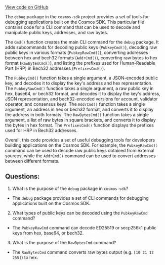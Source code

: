 [View code on GitHub](https://github.com/cosmos/cosmos-sdk.git/client/debug/main.go)

The `debug` package in the `cosmos-sdk` project provides a set of tools for debugging applications built on the Cosmos SDK. This particular file contains code for a CLI command that can be used to decode and manipulate public keys, addresses, and raw bytes.

The `Cmd()` function creates the main CLI command for the `debug` package. It adds subcommands for decoding public keys (`PubkeyCmd()`), decoding raw public keys in various formats (`PubkeyRawCmd()`), converting addresses between hex and bech32 formats (`AddrCmd()`), converting raw bytes to hex format (`RawBytesCmd()`), and listing the prefixes used for Human-Readable Part (HRP) in Bech32 addresses (`PrefixesCmd()`).

The `PubkeyCmd()` function takes a single argument, a JSON-encoded public key, and decodes it to display the key's address and hex representation. The `PubkeyRawCmd()` function takes a single argument, a raw public key in hex, base64, or bech32 format, and decodes it to display the key's address, JSON representation, and bech32-encoded versions for account, validator operator, and consensus keys. The `AddrCmd()` function takes a single argument, an address in hex or bech32 format, and converts it to display the address in both formats. The `RawBytesCmd()` function takes a single argument, a list of raw bytes in square brackets, and converts it to display the bytes in hex format. The `PrefixesCmd()` function displays the prefixes used for HRP in Bech32 addresses.

Overall, this code provides a set of useful debugging tools for developers building applications on the Cosmos SDK. For example, the `PubkeyRawCmd()` command can be used to decode raw public keys obtained from external sources, while the `AddrCmd()` command can be used to convert addresses between different formats.
## Questions: 
 1. What is the purpose of the `debug` package in `cosmos-sdk`?
- The `debug` package provides a set of CLI commands for debugging applications built on the Cosmos SDK.

2. What types of public keys can be decoded using the `PubkeyRawCmd` command?
- The `PubkeyRawCmd` command can decode ED25519 or secp256k1 public keys from hex, base64, or bech32.

3. What is the purpose of the `RawBytesCmd` command?
- The `RawBytesCmd` command converts raw bytes output (e.g. `[10 21 13 255]`) to hex.